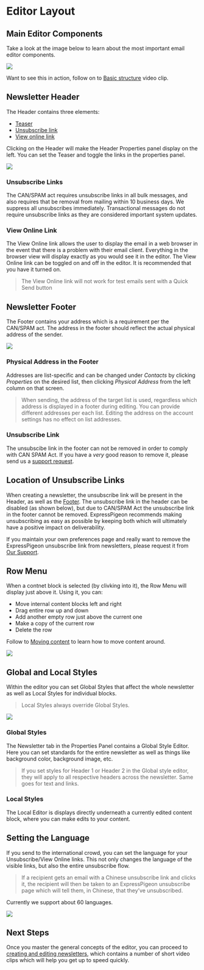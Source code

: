 # Editor Layout

<title > this is a comment!</title>

## Main Editor Components


Take a look at the image below to learn about the most important email editor components.

![](images/Selection_645.png)


Want to see this in action, follow on to [Basic structure](/kb/creating-and-editing-newsletter#basic-structure)
video clip.



## Newsletter Header

The Header contains three elements:

* [Teaser](https://expresspigeon.com/blog/2012/12/14/increase-email-open-rates-with-a-teaser-line)
* [Unsubscribe link](#unsubscribe-links)
* [View online link](#view-online-link)

Clicking on the Header will make the Header Properties panel display on the left. You can set the
Teaser and toggle the links in the properties panel.

![](images/Selection_469.png)

### Unsubscribe Links

The CAN/SPAM act requires unsubscribe links in all bulk messages, and also requires that be
removal from mailing within 10 business days. We suppress all unsubscribes immediately.
Transactional messages do not require unsubscribe links as they are considered important system updates.

### View Online Link

The View Online link allows the user to display the email in a web browser in the event that there is a problem with their email client.
Everything in the browser view will display exactly as you would see it in the editor. The View Online link can be toggled
on and off in the editor. It is recommended that you have it turned on.


> The View Online link will not work for test emails sent with a Quick Send button


## Newsletter Footer


The Footer contains your address which is a requirement per the CAN/SPAM act.
The address in the footer should reflect the actual physical address of the sender.

![](images/Selection_476.png)

### Physical Address in the Footer

Addresses are list-specific and can be changed under _Contacts_ by clicking _Properties_ on the desired list,
then clicking _Physical Address_ from the left column on that screen.

> When sending, the address of the target list is used, regardless which address is displayed in a footer
during editing. You can provide different addresses per each list. Editing the address on the account settings
 has no effect on list addresses.

### Unsubscribe Link

The unsubscibe link in the footer can not be removed  in order to comply with CAN SPAM Act.
If you have a *very* good reason to remove it,
please send us a [support request](https://expresspgieon.com/support).


## Location of Unsubscribe Links

When creating a newsletter, the unsubscribe link will be present in the Header, as well as the [Footer](#footer). The unsubscribe link in the
header can be disabled (as shown below), but due to CAN/SPAM  Act the unsubscribe link in the footer cannot be removed.
ExpressPigeon recommends making unsubscribing as easy as possible by keeping both which will ultimately have a positive impact on deliverability.

If you maintain your own preferences page and really want to remove the ExpressPigeon unsubscribe link from newsletters,
 please request it from [Our Support](https://expresspigoen.com/support).


## Row Menu


When a contnet block is selected (by clivking into it), the Row Menu  will display just above  it. Using it, you can:

* Move internal content blocks left and right
* Drag entire row up and down
* Add another empty row just above the current one
* Make a copy of the current row
* Delete the row

Follow to [Moving content](/kb/creating-and-editing-newsletter#moving-content) to learn how to move content
around.


![](images/Selection_633.png)


## Global and Local Styles

Within the editor you can set Global Styles that affect the whole newsletter as well as Local Styles for individual blocks.

> Local Styles always override Global Styles.

![](images/Selection_475.png)

### Global Styles

The Newsletter tab in the Properties Panel contains a Global Style Editor. Here you can set standards for the entire newsletter
as well as things like background color, background image, etc.

> If you set styles for Header 1 or Header 2 in the Global style editor, they will apply to all respective headers across the newsletter.
Same goes for text and links.

### Local Styles

The Local Editor is displays directly underneath a currently edited content block, where you can make edits to your content.

## Setting the Language

If you send to the international crowd, you can set the language for your Unsubscribe/View Online links.
This not only changes the language of the visible links, but also the entire unsubscribe flow.

> If a recipient gets an email with a Chinese unsubscribe link and clicks it, the recipient will then be taken to an ExpressPigeon
unsubscribe page which will tell them, in Chinese, that they’ve unsubscribed.


Currently we support about 60 languages.

![](images/Selection_472.png)



## Next Steps

Once you master the general concepts of the editor, you can proceed to
[creating and editing newsletters](/kb/creating-and-editing-newsletter), which contains a number of short video
 clips which will help you get up to speed quickly.
